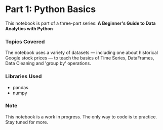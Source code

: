 # Part 1: Python Basics

This notebook is part of a three-part series:
**A Beginner's Guide to Data Analytics with Python**

### Topics Covered
The notebook uses a variety of datasets — including one about historical Google stock prices — 
to teach the basics of Time Series, DataFrames, Data Cleaning and 'group by' operations.

### Libraries Used
- pandas
- numpy

### Note
This notebook is a work in progress. The only way to code is to practice. Stay tuned for more.
